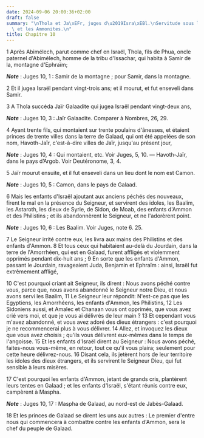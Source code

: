 ```yaml
---
date: 2024-09-06 20:00:36+02:00
draft: false
summary: "\nThola et Ja\xEFr, juges d\u2019Isra\xEBl.\nServitude sous les Philistins\
  \ et les Ammonites.\n"
title: Chapitre 10
---
```





1 Après Abimélech, parut comme chef en Israël, Thola, fils de Phua, oncle paternel d'Abimélech, homme de la tribu d'Issachar, qui habita à Samir de la, montagne d'Ephraïm;

***Note*** :  Juges 10, 1 : Samir de la montagne ; pour Samir, dans la montagne.

2 Et il jugea Israël pendant vingt-trois ans; et il mourut, et fut enseveli dans Samir.


3 A Thola succéda Jaïr Galaadite qui jugea Israël pendant vingt-deux ans,

***Note*** :  Juges 10, 3 : Jaïr Galaadite. Comparer à Nombres, 26, 29.

4 Ayant trente fils, qui montaient sur trente poulains d'ânesses, et étaient princes de trente villes dans la terre de Galaad, qui ont été appelées de son nom, Havoth-Jaïr, c'est-à-dire villes de Jaïr, jusqu'au présent jour,

***Note*** :  Juges 10, 4 : Qui montaient, etc. Voir Juges, 5, 10. ― Havoth-Jaïr, dans le pays d’Argob. Voir Deutéronome, 3, 4.

5 Jaïr mourut ensuite, et il fut enseveli dans un lieu dont le nom est Camon.

***Note*** :  Juges 10, 5 : Camon, dans le pays de Galaad.


6 Mais les enfants d'Israël ajoutant aux anciens péchés des nouveaux, firent le mal en la présence du Seigneur, et servirent des idoles, les Baalim, les Astaroth, les dieux de Syrie, de Sidon, de Moab, des enfants d'Ammon et des Philistins ; et ils abandonnèrent le Seigneur, et ne l'adorèrent point.

***Note*** :  Juges 10, 6 : Les Baalim. Voir Juges, note 6. 25.

7 Le Seigneur irrité contre eux, les livra aux mains des Philistins et des enfants d'Ammon. 8 Et tous ceux qui habitaient au-delà du Jourdain, dans la terre de l'Amorrhéen, qui est en Galaad, furent affligés et violemment opprimés pendant dix-huit ans ; 9 En sorte que les enfants d'Ammon, passant le Jourdain, ravageaient Juda, Benjamin et Ephraïm : ainsi, Israël fut extrêmement affligé,


10 C'est pourquoi criant ait Seigneur, ils dirent : Nous avons péché contre vous, parce que, nous avons abandonné le Seigneur notre Dieu, et nous avons servi les Baalim, 11 Le Seigneur leur répondit: N'est-ce pas que les Egyptiens, les Amorrhéens, les enfants d'Ammon, les Philistins, 12 Les Sidoniens aussi, et Amalec et Chanaan vous ont opprimés, que vous avez crié vers moi, et que je vous ai délivrés de leur main ? 13 Et cependant vous m'avez abandonné, et vous avez adoré des dieux étrangers : c'est pourquoi je ne recommencerai plus à vous délivrer. 14 Allez, et invoquez les dieux que vous avez choisis ; qu'ils vous délivrent eux-mêmes dans le temps de l'angoisse. 15 Et les enfants d'Israël dirent au Seigneur : Nous avons péché, faites-nous vous-même, en retour, tout ce qu'il vous plaira; seulement pour cette heure délivrez-nous. 16 Disant cela, ils jetèrent hors de leur territoire les idoles des dieux étrangers, et ils servirent le Seigneur Dieu, qui fut sensible à leurs misères.


17 C'est pourquoi les enfants d'Ammon, jetant de grands cris, plantèrent leurs tentes en Galaad ; et les enfants d'Israël, s'étant réunis contre eux, campèrent à Maspha.

***Note*** :  Juges 10, 17 : Maspha de Galaad, au nord-est de Jabès-Galaad.

18 Et les princes de Galaad se dirent les uns aux autres : Le premier d'entre nous qui commencera à combattre contre les enfants d'Ammon, sera le chef du peuple de Galaad.

